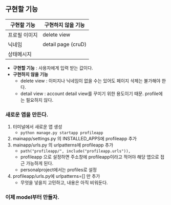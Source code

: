 ## 구현할 기능
| 구현할 기능 | 구현하지 않을 기능
| - | -
프로필 이미지 | delete view
닉네임 | detail page (cruD)
상태메시지 |

- **구현할 기능** : 사용자에게 입력 받는 값이다.
- **구현하지 않을 기능**
    - delete view : 이미지나 닉네임이 없을 수는 있어도 페이지 삭제는 불가해야 한다. 
    - detail view : account detail view를 꾸미기 위한 용도이기 때문. profile에는 필요하지 않다.


### 새로운 앱을 만든다.
1. 터미널에서 새로운 앱 생성
    - `python manage.py startapp profileapp`
2. mainapp/settings.py 의 INSTALLED_APPS에 profileapp 추가
3. mainapp/urls.py 의 urlpatterns에 profileapp 추가
    - `path("profileapp/", include("profileapp.urls")),`
    - profileapp 으로 설정하면 주소창에 profileapp이라고 적어야 해당 앱으로 접근 가능하게 된다.
    - personalproject에서는 profiles로 설정
4. profileapp/urls.py에 urlpatterns=[] 만 추가
    - 무엇을 넣을지 고민하고, 내용은 아직 비워둔다.

### 이제 model부터 만들자.

